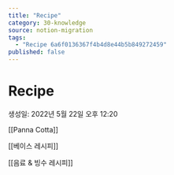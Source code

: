 ```yaml
---
title: "Recipe"
category: 30-knowledge
source: notion-migration
tags:
  - "Recipe 6a6f0136367f4b4d8e44b5b849272459"
published: false
---
```


# Recipe

생성일: 2022년 5월 22일 오후 12:20

[[Panna Cotta]]

[[베이스 레시피]]

[[음료 & 빙수 레시피]]
